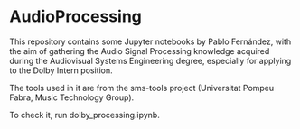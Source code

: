 # AudioProcessing
 
This repository contains some Jupyter notebooks by Pablo Fernández, with the aim of gathering the Audio Signal Processing knowledge acquired during the Audiovisual Systems Engineering degree, especially for applying to the Dolby Intern position.

The tools used in it are from the sms-tools project (Universitat Pompeu Fabra, Music Technology Group).

To check it, run dolby_processing.ipynb.

